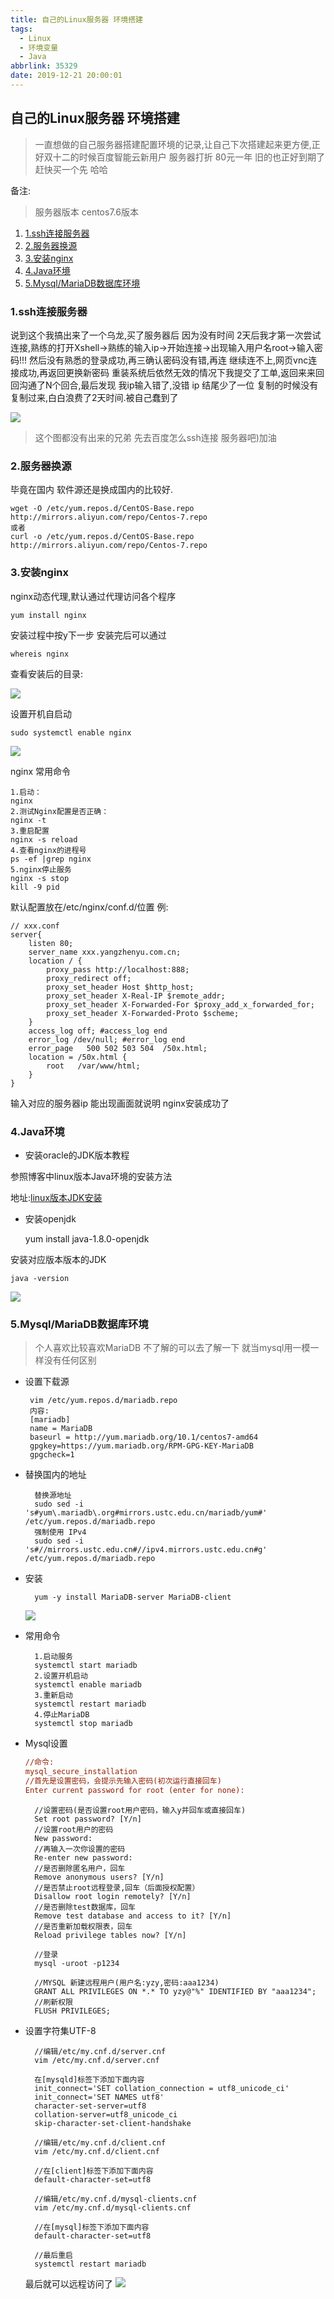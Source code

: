 ```yaml
---
title: 自己的Linux服务器 环境搭建
tags:
  - Linux
  - 环境变量
  - Java
abbrlink: 35329
date: 2019-12-21 20:00:01
---
```


## 自己的Linux服务器 环境搭建

> 一直想做的自己服务器搭建配置环境的记录,让自己下次搭建起来更方便,正好双十二的时候百度智能云新用户 服务器打折 80元一年 旧的也正好到期了 赶快买一个先 哈哈

备注:

> 服务器版本 centos7.6版本

1. [1.ssh连接服务器](#1-ssh%E8%BF%9E%E6%8E%A5%E6%9C%8D%E5%8A%A1%E5%99%A8)
2. [2.服务器换源](#2-%E6%9C%8D%E5%8A%A1%E5%99%A8%E6%8D%A2%E6%BA%90)
3. [3.安装nginx](#3-%E5%AE%89%E8%A3%85nginx)
4. [4.Java环境](#4-Java%E7%8E%AF%E5%A2%83)
5. [5.Mysql/MariaDB数据库环境](#5-Mysql/MariaDB%E6%95%B0%E6%8D%AE%E5%BA%93%E7%8E%AF%E5%A2%83)


### 1.ssh连接服务器

说到这个我搞出来了一个乌龙,买了服务器后 因为没有时间 2天后我才第一次尝试连接,熟练的打开Xshell->熟练的输入ip->开始连接->出现输入用户名root->输入密码!!! 然后没有熟悉的登录成功,再三确认密码没有错,再连 继续连不上,网页vnc连接成功,再返回更换新密码 重装系统后依然无效的情况下我提交了工单,返回来来回回沟通了N个回合,最后发现 我ip输入错了,没错 ip 结尾少了一位 复制的时候没有复制过来,白白浪费了2天时间.被自己蠢到了

![](https://gitee.com/yttrium2016/img/raw/master/20191221230138191.PNG)

> 这个图都没有出来的兄弟 先去百度怎么ssh连接 服务器吧)加油

### 2.服务器换源

毕竟在国内 软件源还是换成国内的比较好.

	wget -O /etc/yum.repos.d/CentOS-Base.repo http://mirrors.aliyun.com/repo/Centos-7.repo
	或者
	curl -o /etc/yum.repos.d/CentOS-Base.repo http://mirrors.aliyun.com/repo/Centos-7.repo




### 3.安装nginx

nginx动态代理,默认通过代理访问各个程序

	yum install nginx 

安装过程中按y下一步 安装完后可以通过 

	whereis nginx

查看安装后的目录:

![](https://gitee.com/yttrium2016/img/raw/master/20191221231411016.PNG)

设置开机自启动

	sudo systemctl enable nginx

![](https://gitee.com/yttrium2016/img/raw/master/20191221233253832.PNG)

nginx 常用命令

	1.启动：
	nginx
	2.测试Nginx配置是否正确：
	nginx -t
	3.重启配置
	nginx -s reload
	4.查看nginx的进程号
	ps -ef |grep nginx
	5.nginx停止服务
	nginx -s stop
	kill -9 pid

默认配置放在/etc/nginx/conf.d/位置 例:

	// xxx.conf
	server{
		listen 80;
		server_name xxx.yangzhenyu.com.cn;
		location / {
			proxy_pass http://localhost:888;
			proxy_redirect off;
			proxy_set_header Host $http_host;
			proxy_set_header X-Real-IP $remote_addr;
			proxy_set_header X-Forwarded-For $proxy_add_x_forwarded_for;
			proxy_set_header X-Forwarded-Proto $scheme;
		}
		access_log off; #access_log end
		error_log /dev/null; #error_log end
		error_page   500 502 503 504  /50x.html;
	    location = /50x.html {
	        root   /var/www/html;
	    }
	}




输入对应的服务器ip 能出现画面就说明 nginx安装成功了

### 4.Java环境

- 安装oracle的JDK版本教程

参照博客中linux版本Java环境的安装方法

地址:[linux版本JDK安装](https://www.yangzhenyu.com.cn/605/#linux%E7%89%88%E6%9C%AC) 

- 安装openjdk

	yum install java-1.8.0-openjdk

安装对应版本版本的JDK

	java -version

![](https://gitee.com/yttrium2016/img/raw/master/20191221235218340.PNG)

### 5.Mysql/MariaDB数据库环境

> 个人喜欢比较喜欢MariaDB 不了解的可以去了解一下 就当mysql用一模一样没有任何区别

 - 设置下载源


		vim /etc/yum.repos.d/mariadb.repo
		内容:
		[mariadb]
		name = MariaDB
		baseurl = http://yum.mariadb.org/10.1/centos7-amd64
		gpgkey=https://yum.mariadb.org/RPM-GPG-KEY-MariaDB
		gpgcheck=1

- 替换国内的地址


		替换源地址
		sudo sed -i 's#yum\.mariadb\.org#mirrors.ustc.edu.cn/mariadb/yum#' /etc/yum.repos.d/mariadb.repo
		强制使用 IPv4
		sudo sed -i 's#//mirrors.ustc.edu.cn#//ipv4.mirrors.ustc.edu.cn#g' /etc/yum.repos.d/mariadb.repo

- 安装

		yum -y install MariaDB-server MariaDB-client

	![](https://gitee.com/yttrium2016/img/raw/master/20191222001743178.PNG)
	
- 常用命令

		1.启动服务
		systemctl start mariadb
		2.设置开机启动
		systemctl enable mariadb
		3.重新启动
		systemctl restart mariadb
		4.停止MariaDB
		systemctl stop mariadb

- Mysql设置

	```ini
	//命令:
	mysql_secure_installation
	//首先是设置密码，会提示先输入密码(初次运行直接回车)
	Enter current password for root (enter for none):
	```

 		//设置密码(是否设置root用户密码，输入y并回车或直接回车)
 		Set root password? [Y/n]
 		//设置root用户的密码
 		New password: 
 		//再输入一次你设置的密码
 		Re-enter new password: 
 		//是否删除匿名用户，回车
 		Remove anonymous users? [Y/n]
 		//是否禁止root远程登录,回车（后面授权配置）
 		Disallow root login remotely? [Y/n]
 		//是否删除test数据库，回车
 		Remove test database and access to it? [Y/n]
 		//是否重新加载权限表，回车
 		Reload privilege tables now? [Y/n]
 	
 		//登录
 		mysql -uroot -p1234
 	
 		//MYSQL 新建远程用户(用户名:yzy,密码:aaa1234)
 		GRANT ALL PRIVILEGES ON *.* TO yzy@"%" IDENTIFIED BY "aaa1234";
 		//刷新权限
 		FLUSH PRIVILEGES;

- 设置字符集UTF-8

 		//编辑/etc/my.cnf.d/server.cnf
 	    vim /etc/my.cnf.d/server.cnf
 	
 		在[mysqld]标签下添加下面内容
 		init_connect='SET collation_connection = utf8_unicode_ci' 
 		init_connect='SET NAMES utf8' 
 		character-set-server=utf8 
 		collation-server=utf8_unicode_ci 
 		skip-character-set-client-handshake
 	
 	    //编辑/etc/my.cnf.d/client.cnf
 	    vim /etc/my.cnf.d/client.cnf
 	
 	    //在[client]标签下添加下面内容
 	    default-character-set=utf8
 	
 	    //编辑/etc/my.cnf.d/mysql-clients.cnf
 	    vim /etc/my.cnf.d/mysql-clients.cnf
 	
 	    //在[mysql]标签下添加下面内容
 	    default-character-set=utf8
 	
 		//最后重启
 		systemctl restart mariadb
 	
 	最后就可以远程访问了
 	![](https://gitee.com/yttrium2016/img/raw/master/20191222004353506.PNG)
